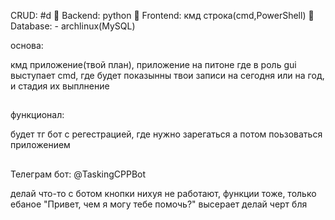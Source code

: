 CRUD:
#d
🔹 Backend: python
🔹 Frontend: кмд строка(cmd,PowerShell)
🔹 Database: - archlinux(MySQL)

основа: 

кмд приложение(твой план), приложение на питоне где в роль gui выступает cmd, где будет показынны твои записи на сегодня или на год, и стадия их выплнение
##
##
функционал: 

будет тг бот с регестрацией, где нужно зарегаться а потом поьзоваться приложением 
##

Телеграм бот:  @TaskingCPPBot

делай что-то с ботом кнопки нихуя не работают, функции тоже, только ебаное "Привет, чем я могу тебе помочь?" высерает
делай черт бля